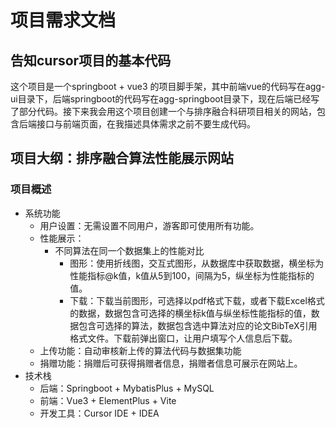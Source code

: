 # 项目需求文档

## 告知cursor项目的基本代码

这个项目是一个springboot + vue3 的项目脚手架，其中前端vue的代码写在agg-ui目录下，后端springboot的代码写在agg-springboot目录下，现在后端已经写了部分代码。接下来我会用这个项目创建一个与排序融合科研项目相关的网站，包含后端接口与前端页面，在我描述具体需求之前不要生成代码。

## **项目大纲：排序融合算法性能展示网站**

### **项目概述**

- 系统功能
  - 用户设置：无需设置不同用户，游客即可使用所有功能。
  - 性能展示：
    - 不同算法在同一个数据集上的性能对比
      - 图形：使用折线图，交互式图形，从数据库中获取数据，横坐标为性能指标@k值，k值从5到100，间隔为5，纵坐标为性能指标的值。
      - 下载：下载当前图形，可选择以pdf格式下载，或者下载Excel格式的数据，数据包含可选择的横坐标k值与纵坐标性能指标的值，数据包含可选择的算法，数据包含选中算法对应的论文BibTeX引用格式文件。下载前弹出窗口，让用户填写个人信息后下载。
  - 上传功能：自动审核新上传的算法代码与数据集功能
  - 捐赠功能：捐赠后可获得捐赠者信息，捐赠者信息可展示在网站上。
- 技术栈
  - 后端：Springboot + MybatisPlus + MySQL
  - 前端：Vue3 + ElementPlus + Vite
  - 开发工具：Cursor IDE + IDEA
